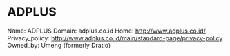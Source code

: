 
# ADPLUS

Name: ADPLUS
Domain: adplus.co.id
Home: http://www.adplus.co.id/
Privacy_policy: http://www.adplus.co.id/main/standard-page/privacy-policy
Owned_by: Umeng (formerly Dratio)
